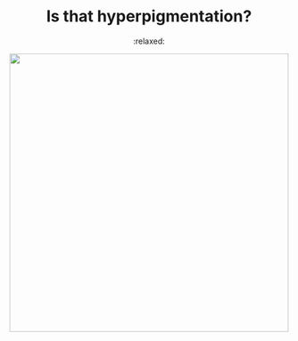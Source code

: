 <!DOCUMENT html>
<html>
<body>

<h1 align="center">Is that hyperpigmentation?</h1> 
<p align="center"> :relaxed: </p>
<p align="center">
<img src="https://static.soapcentral.com/editor/2025/02/06188-17384023296415.jpg" width="500" height="500"> </p>

</body>
</html>
